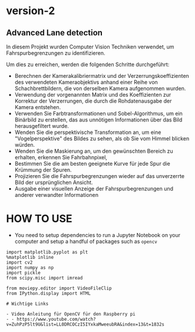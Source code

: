 # version-2
## Advanced Lane detection

In diesem Projekt wurden Computer Vision Techniken verwendet, um Fahrspurbegrenzungen zu identifizieren.

Um dies zu erreichen, werden die folgenden Schritte durchgeführt:
- Berechnen der Kamerakalibriermatrix und der Verzerrungskoeffizienten des verwendeten Kameraobjektivs anhand einer Reihe von Schachbrettbildern, die von derselben Kamera aufgenommen wurden.
- Verwendung der vorgenannten Matrix und des Koeffizienten zur Korrektur der Verzerrungen, die durch die Rohdatenausgabe der Kamera entstehen.
- Verwenden Sie Farbtransformationen und Sobel-Algorithmus, um ein Binärbild zu erstellen, das aus unnötigen Informationen über das Bild herausgefiltert wurde. 
- Wenden Sie die perspektivische Transformation an, um eine "Vogelperspektive" des Bildes zu sehen, als ob Sie vom Himmel blicken würden. 
- Wenden Sie die Maskierung an, um den gewünschten Bereich zu erhalten, erkennen Sie Fahrbahnpixel, 
- Bestimmen Sie die am besten geeignete Kurve für jede Spur die Krümmung der Spuren.
- Projizieren Sie die Fahrspurbegrenzungen wieder auf das unverzerrte Bild der ursprünglichen Ansicht. 
- Ausgabe einer visuellen Anzeige der Fahrspurbegrenzungen und anderer verwandter Informationen 


# HOW TO USE
- You need to setup dependencies to run a Jupyter Notebook on your computer and setup a handful of packages such as `opencv`
```
import matplotlib.pyplot as plt
%matplotlib inline
import cv2 
import numpy as np
import pickle
from scipy.misc import imread

from moviepy.editor import VideoFileClip
from IPython.display import HTML

# Wichtige Links

- Video Anleitung für OpenCV für den Raspberry pi
- - https://www.youtube.com/watch?v=ZuhPzP5lt9U&list=LL0DRCOCzI5IYxkaMweeubRA&index=13&t=1832s
